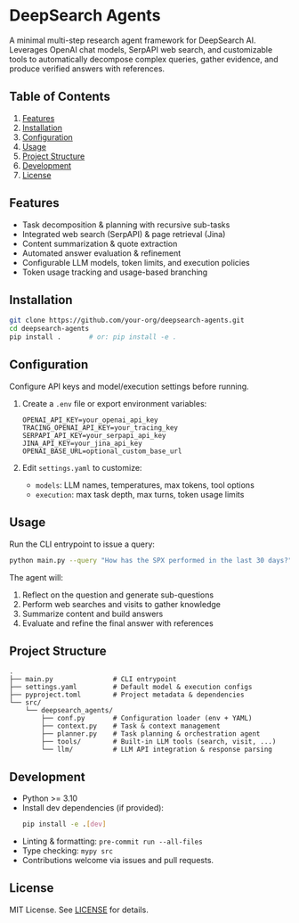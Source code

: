 # DeepSearch Agents

A minimal multi-step research agent framework for DeepSearch AI. Leverages OpenAI chat models, SerpAPI web search, and customizable tools to automatically decompose complex queries, gather evidence, and produce verified answers with references.

## Table of Contents
1. [Features](#features)
2. [Installation](#installation)
3. [Configuration](#configuration)
4. [Usage](#usage)
5. [Project Structure](#project-structure)
6. [Development](#development)
7. [License](#license)

## Features
- Task decomposition & planning with recursive sub-tasks
- Integrated web search (SerpAPI) & page retrieval (Jina)
- Content summarization & quote extraction
- Automated answer evaluation & refinement
- Configurable LLM models, token limits, and execution policies
- Token usage tracking and usage-based branching

## Installation
```bash
git clone https://github.com/your-org/deepsearch-agents.git
cd deepsearch-agents
pip install .       # or: pip install -e .
```

## Configuration
Configure API keys and model/execution settings before running.

1. Create a `.env` file or export environment variables:
   ```dotenv
   OPENAI_API_KEY=your_openai_api_key
   TRACING_OPENAI_API_KEY=your_tracing_key
   SERPAPI_API_KEY=your_serpapi_api_key
   JINA_API_KEY=your_jina_api_key
   OPENAI_BASE_URL=optional_custom_base_url
   ```

2. Edit `settings.yaml` to customize:
   - `models`: LLM names, temperatures, max tokens, tool options
   - `execution`: max task depth, max turns, token usage limits

## Usage
Run the CLI entrypoint to issue a query:
```bash
python main.py --query "How has the SPX performed in the last 30 days?"
```
The agent will:
1. Reflect on the question and generate sub-questions
2. Perform web searches and visits to gather knowledge
3. Summarize content and build answers
4. Evaluate and refine the final answer with references

## Project Structure
```
. 
├── main.py               # CLI entrypoint
├── settings.yaml         # Default model & execution configs
├── pyproject.toml        # Project metadata & dependencies
└── src/
    └── deepsearch_agents/
        ├── conf.py       # Configuration loader (env + YAML)
        ├── context.py    # Task & context management
        ├── planner.py    # Task planning & orchestration agent
        ├── tools/        # Built-in LLM tools (search, visit, ...)
        └── llm/          # LLM API integration & response parsing
```

## Development
- Python >= 3.10
- Install dev dependencies (if provided):
  ```bash
  pip install -e .[dev]
  ```
- Linting & formatting: `pre-commit run --all-files`
- Type checking: `mypy src`
- Contributions welcome via issues and pull requests.

## License
MIT License. See [LICENSE](LICENSE) for details.
